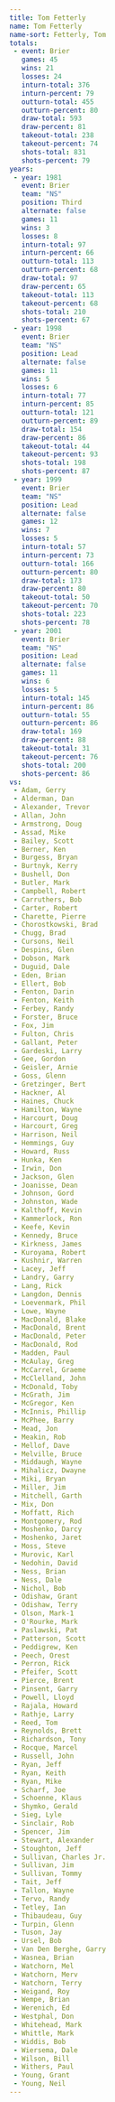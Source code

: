 ```yaml
---
title: Tom Fetterly
name: Tom Fetterly
name-sort: Fetterly, Tom
totals:
 - event: Brier
   games: 45
   wins: 21
   losses: 24
   inturn-total: 376
   inturn-percent: 79
   outturn-total: 455
   outturn-percent: 80
   draw-total: 593
   draw-percent: 81
   takeout-total: 238
   takeout-percent: 74
   shots-total: 831
   shots-percent: 79
years:
 - year: 1981
   event: Brier
   team: "NS"
   position: Third
   alternate: false
   games: 11
   wins: 3
   losses: 8
   inturn-total: 97
   inturn-percent: 66
   outturn-total: 113
   outturn-percent: 68
   draw-total: 97
   draw-percent: 65
   takeout-total: 113
   takeout-percent: 68
   shots-total: 210
   shots-percent: 67
 - year: 1998
   event: Brier
   team: "NS"
   position: Lead
   alternate: false
   games: 11
   wins: 5
   losses: 6
   inturn-total: 77
   inturn-percent: 85
   outturn-total: 121
   outturn-percent: 89
   draw-total: 154
   draw-percent: 86
   takeout-total: 44
   takeout-percent: 93
   shots-total: 198
   shots-percent: 87
 - year: 1999
   event: Brier
   team: "NS"
   position: Lead
   alternate: false
   games: 12
   wins: 7
   losses: 5
   inturn-total: 57
   inturn-percent: 73
   outturn-total: 166
   outturn-percent: 80
   draw-total: 173
   draw-percent: 80
   takeout-total: 50
   takeout-percent: 70
   shots-total: 223
   shots-percent: 78
 - year: 2001
   event: Brier
   team: "NS"
   position: Lead
   alternate: false
   games: 11
   wins: 6
   losses: 5
   inturn-total: 145
   inturn-percent: 86
   outturn-total: 55
   outturn-percent: 86
   draw-total: 169
   draw-percent: 88
   takeout-total: 31
   takeout-percent: 76
   shots-total: 200
   shots-percent: 86
vs:
 - Adam, Gerry
 - Alderman, Dan
 - Alexander, Trevor
 - Allan, John
 - Armstrong, Doug
 - Assad, Mike
 - Bailey, Scott
 - Berner, Ken
 - Burgess, Bryan
 - Burtnyk, Kerry
 - Bushell, Don
 - Butler, Mark
 - Campbell, Robert
 - Carruthers, Bob
 - Carter, Robert
 - Charette, Pierre
 - Chorostkowski, Brad
 - Chugg, Brad
 - Cursons, Neil
 - Despins, Glen
 - Dobson, Mark
 - Duguid, Dale
 - Eden, Brian
 - Ellert, Bob
 - Fenton, Darin
 - Fenton, Keith
 - Ferbey, Randy
 - Forster, Bruce
 - Fox, Jim
 - Fulton, Chris
 - Gallant, Peter
 - Gardeski, Larry
 - Gee, Gordon
 - Geisler, Arnie
 - Goss, Glenn
 - Gretzinger, Bert
 - Hackner, Al
 - Haines, Chuck
 - Hamilton, Wayne
 - Harcourt, Doug
 - Harcourt, Greg
 - Harrison, Neil
 - Hemmings, Guy
 - Howard, Russ
 - Hunka, Ken
 - Irwin, Don
 - Jackson, Glen
 - Joanisse, Dean
 - Johnson, Gord
 - Johnston, Wade
 - Kalthoff, Kevin
 - Kammerlock, Ron
 - Keefe, Kevin
 - Kennedy, Bruce
 - Kirkness, James
 - Kuroyama, Robert
 - Kushnir, Warren
 - Lacey, Jeff
 - Landry, Garry
 - Lang, Rick
 - Langdon, Dennis
 - Loevenmark, Phil
 - Lowe, Wayne
 - MacDonald, Blake
 - MacDonald, Brent
 - MacDonald, Peter
 - MacDonald, Rod
 - Madden, Paul
 - McAulay, Greg
 - McCarrel, Graeme
 - McClelland, John
 - McDonald, Toby
 - McGrath, Jim
 - McGregor, Ken
 - McInnis, Phillip
 - McPhee, Barry
 - Mead, Jon
 - Meakin, Rob
 - Mellof, Dave
 - Melville, Bruce
 - Middaugh, Wayne
 - Mihalicz, Dwayne
 - Miki, Bryan
 - Miller, Jim
 - Mitchell, Garth
 - Mix, Don
 - Moffatt, Rich
 - Montgomery, Rod
 - Moshenko, Darcy
 - Moshenko, Jaret
 - Moss, Steve
 - Murovic, Karl
 - Nedohin, David
 - Ness, Brian
 - Ness, Dale
 - Nichol, Bob
 - Odishaw, Grant
 - Odishaw, Terry
 - Olson, Mark-1
 - O'Rourke, Mark
 - Paslawski, Pat
 - Patterson, Scott
 - Peddigrew, Ken
 - Peech, Orest
 - Perron, Rick
 - Pfeifer, Scott
 - Pierce, Brent
 - Pinsent, Garry
 - Powell, Lloyd
 - Rajala, Howard
 - Rathje, Larry
 - Reed, Tom
 - Reynolds, Brett
 - Richardson, Tony
 - Rocque, Marcel
 - Russell, John
 - Ryan, Jeff
 - Ryan, Keith
 - Ryan, Mike
 - Scharf, Joe
 - Schoenne, Klaus
 - Shymko, Gerald
 - Sieg, Lyle
 - Sinclair, Rob
 - Spencer, Jim
 - Stewart, Alexander
 - Stoughton, Jeff
 - Sullivan, Charles Jr.
 - Sullivan, Jim
 - Sullivan, Tommy
 - Tait, Jeff
 - Tallon, Wayne
 - Tervo, Randy
 - Tetley, Ian
 - Thibaudeau, Guy
 - Turpin, Glenn
 - Tuson, Jay
 - Ursel, Bob
 - Van Den Berghe, Garry
 - Wasnea, Brian
 - Watchorn, Mel
 - Watchorn, Merv
 - Watchorn, Terry
 - Weigand, Roy
 - Wempe, Brian
 - Werenich, Ed
 - Westphal, Don
 - Whitehead, Mark
 - Whittle, Mark
 - Widdis, Bob
 - Wiersema, Dale
 - Wilson, Bill
 - Withers, Paul
 - Young, Grant
 - Young, Neil
---
```

